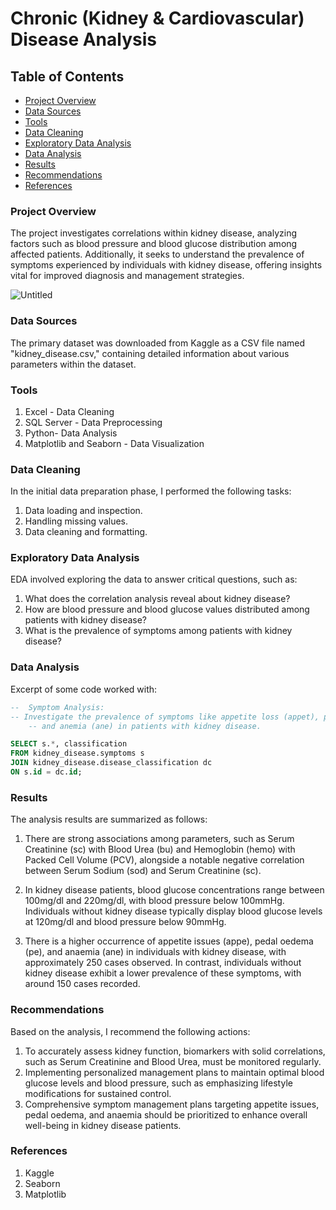 # Chronic (Kidney & Cardiovascular) Disease Analysis

## Table of Contents
- [Project Overview](#project-overview)
- [Data Sources](#data-sources)
- [Tools](#tools)
- [Data Cleaning](#data-cleaning)
- [Exploratory Data Analysis](#exploratory-data-analysis)
- [Data Analysis](#data-analysis)
- [Results](#results)
- [Recommendations](#recommendations)
- [References](#references)
 

### Project Overview
The project investigates correlations within kidney disease, analyzing factors such as blood pressure and blood glucose distribution among affected patients. Additionally, it seeks to understand the prevalence of symptoms experienced by individuals with kidney disease, offering insights vital for improved diagnosis and management strategies.

![Untitled](https://github.com/Rodnah/Test/assets/147203468/c7bc876e-e439-4166-b39c-ba26b8a98077)


### Data Sources
The primary dataset was downloaded from Kaggle as a CSV file named "kidney_disease.csv," containing detailed information about various parameters within the dataset.

### Tools
1. Excel - Data Cleaning
2. SQL Server - Data Preprocessing
3. Python- Data Analysis 
4. Matplotlib and Seaborn - Data Visualization

### Data Cleaning
In the initial data preparation phase, I performed the following tasks:
1. Data loading and inspection.
2. Handling missing values.
3. Data cleaning and formatting.

### Exploratory Data Analysis
EDA involved exploring the data to answer critical questions, such as:
1. What does the correlation analysis reveal about kidney disease?
2. How are blood pressure and blood glucose values distributed among patients with kidney disease?
3. What is the prevalence of symptoms among patients with kidney disease?

### Data Analysis
Excerpt of some code worked with:
```sql
--  Symptom Analysis:
-- Investigate the prevalence of symptoms like appetite loss (appet), pedal edema (pe),
	-- and anemia (ane) in patients with kidney disease.

SELECT s.*, classification
FROM kidney_disease.symptoms s
JOIN kidney_disease.disease_classification dc 
ON s.id = dc.id;
```



### Results
The analysis results are summarized as follows:

1. There are strong associations among parameters, such as Serum Creatinine (sc) with Blood Urea (bu) and Hemoglobin (hemo) with Packed Cell Volume (PCV), alongside a notable negative correlation between Serum Sodium (sod) and Serum Creatinine (sc).

2. In kidney disease patients, blood glucose concentrations range between 100mg/dl and 220mg/dl, with blood pressure below 100mmHg. Individuals without kidney disease typically display blood glucose levels at 120mg/dl and blood pressure below 90mmHg. 

3. There is a higher occurrence of appetite issues (appe), pedal oedema (pe), and anaemia (ane) in individuals with kidney disease, with approximately 250 cases observed. In contrast, individuals without kidney disease exhibit a lower prevalence of these symptoms, with around 150 cases recorded.

### Recommendations
Based on the analysis, I recommend the following actions:
1. To accurately assess kidney function, biomarkers with solid correlations, such as Serum Creatinine and Blood Urea, must be monitored regularly.
2. Implementing personalized management plans to maintain optimal blood glucose levels and blood pressure, such as emphasizing lifestyle modifications for sustained control.
3. Comprehensive symptom management plans targeting appetite issues, pedal oedema, and anaemia should be prioritized to enhance overall well-being in kidney disease patients.

### References
1. Kaggle
2. Seaborn
3. Matplotlib
